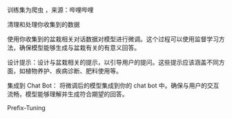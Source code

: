 # 
  训练集为爬虫 ，来源：哔哩哔哩

  清理和处理你收集到的数据
  
  使用你收集到的盆栽相关对话数据对模型进行微调。这个过程可以使用监督学习方法，确保模型能够生成与盆栽有关的有意义回答。
  
  设计提示：设计与盆栽相关的提示，以引导用户的提问。这些提示应该涵盖不同方面，如植物养护、疾病诊断、肥料使用等。
  
  集成到 Chat Bot：
  将微调后的模型集成到你的 chat bot 中。确保与用户的交互流畅，模型能够理解并生成符合期望的回答。


  Prefix-Tuning
  

